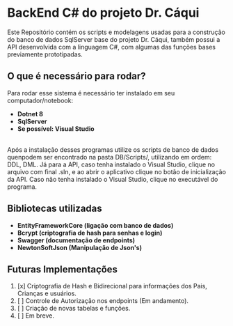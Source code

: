 # BackEnd C# do projeto Dr. Cáqui
Este Repositório contém os scripts e modelagens usadas para a construção do banco de dados SqlServer base do projeto Dr. Cáqui, também possui a API desenvolvida com a linguagem C#, com algumas das funções bases previamente prototipadas.
## O que é necessário para rodar?
Para rodar esse sistema é necessário ter instalado em seu computador/notebook:
<br/>
* **Dotnet 8**
* **SqlServer**
* **Se possível: Visual Studio**
<br/>
Após a instalação desses programas utilize os scripts de banco de dados quenpodem ser encontrado na pasta DB/Scripts/, utilizando em ordem: DDL, DML.
Já para a API, caso tenha instalado o Visual Studio, clique no arquivo com final .sln, e ao abrir o aplicativo clique no botão de inicialização da API. Caso não tenha instalado o Visual Studio, clique no executável do programa.

## Bibliotecas utilizadas
* **EntityFrameworkCore (ligação com banco de dados)**
* **Bcrypt (criptografia de hash para senhas e login)**
* **Swagger (documentação de endpoints)**
* **NewtonSoftJson (Manipulação de Json's)**

## Futuras Implementações
1. [x] Criptografia de Hash e Bidirecional para informações dos Pais, Crianças e usuários.
2. [ ] Controle de Autorização nos endpoints (Em andamento).
3. [ ] Criação de novas tabelas e funções.
4. [ ] Em breve.
